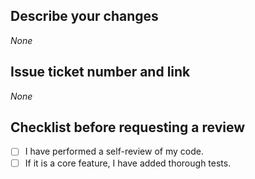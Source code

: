 ## Describe your changes

_None_

## Issue ticket number and link

_None_

## Checklist before requesting a review

- [ ] I have performed a self-review of my code.
- [ ] If it is a core feature, I have added thorough tests.
